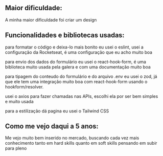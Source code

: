## Maior dificuldade:

A minha maior dificuldade foi criar um design

## Funcionalidades e bibliotecas usadas:

para formatar o código e deixa-lo mais bonito eu usei o eslint, usei a configuração da Rocketseat, é uma configuração que eu acho muito boa

para envio dos dados do formulário eu usei o react-hook-form, é uma biblioteca muito usada pela galera e com uma documentação muito boa

para tipagem do conteudo do formulário e do arquivo .env eu usei o zod, já que ele tem uma integração muito boa com react-hook-form usando o hookform/resolver.

usei o axios para fazer chamadas nas APIs, escolhi ela por ser bem simples e muito usada

para a estilização dá pagina eu usei o Tailwind CSS

## Como me vejo daqui a 5 anos:

Me vejo muito bem inserido no mercado, buscando cada vez mais conhecimento tanto em hard skills quanto em soft skills pensando em subir para pleno

